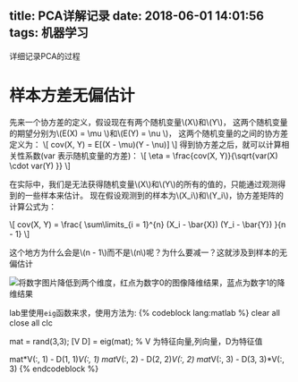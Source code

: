 title: PCA详解记录
date: 2018-06-01 14:01:56
tags: 机器学习
---
详细记录PCA的过程
<!--more-->

<script type="text/javascript" src="http://cdn.mathjax.org/mathjax/latest/MathJax.js?config=TeX-AMS-MML_HTMLorMML"></script>

# 样本方差无偏估计
先来一个协方差的定义，假设现在有两个随机变量\\(X\\)和\\(Y\\)，
这两个随机变量的期望分别为\\(E(X) = \mu \\)和\\(E(Y) = \nu \\)，
这两个随机变量的之间的协方差定义为：
\\[
cov(X, Y) = E[(X - \mu)(Y - \nu)]
\\]
得到协方差之后，就可以计算相关性系数(var 表示随机变量的方差)：
\\[
\eta = \frac{cov(X, Y)}{\sqrt{var(X) \cdot var(Y) }}
\\]

在实际中，我们是无法获得随机变量\\(X\\)和\\(Y\\)的所有的值的，只能通过观测得到的一些样本来估计。
现在假设观测到的样本为\\(X_i\\)和\\(Y_i\\)，协方差矩阵的计算公式为：

\\[
cov(X, Y) = \frac{ \sum\limits\_{i = 1}^{n} (X_i - \bar{X}) (Y_i - \bar{Y}) }{n - 1}
\\]

这个地方为什么会是\\(n - 1\\)而不是\\(n\\)呢？为什么要减一？这就涉及到样本的无偏估计

![将数字图片降低到两个维度，红点为数字0的图像降维结果，蓝点为数字1的降维结果](https://image.ibb.co/b97PmT/exp1.png)






lab里使用`eig`函数来求，使用方法为:
{% codeblock lang:matlab %}
clear all
close all
clc

mat = rand(3,3);
[V D] = eig(mat); % V 为特征向量,列向量，D为特征值

mat*V(:, 1) - D(1, 1)*V(:, 1)
mat*V(:, 2) - D(2, 2)*V(:, 2)
mat*V(:, 3) - D(3, 3)*V(:, 3)
{% endcodeblock %}

